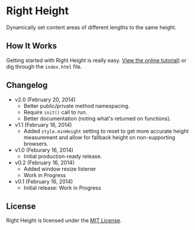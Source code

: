 # Right Height
Dynamically set content areas of different lengths to the same height.

## How It Works
Getting started with Right Height is really easy. [View the online tutorial)](http://cferdinandi.github.io/right-height/) or dig through the `index.html` file.

## Changelog
* v2.0 (February 20, 2014)
  * Better public/private method namespacing.
  * Require `init()` call to run.
  * Better documentation (noting what's returned on functions).
* v1.1 (February 16, 2014)
  * Added `style.minHeight` setting to reset to get more accurate height measurement and allow for fallback height on non-supporting browsers.
* v1.0 (Feburary 16, 2014)
  * Initial production-ready release.
* v0.2 (February 16, 2014)
  * Added window resize listener
  * Work in Progress
* v0.1 (February 16, 2014)
  * Initial release: Work in Progress

## License
Right Height is licensed under the [MIT License](http://gomakethings.com/mit/).